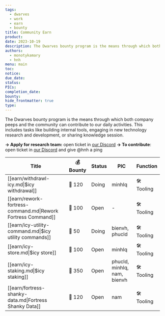 ```yaml
---
tags:
  - dwarves
  - work
  - earn
  - bounty
title: Community Earn
product: 
date: 2023-10-19
description: The Dwarves bounty program is the means through which both company peeps and the community can contribute to our daily activities. This includes tasks like building internal tools, engaging in new technology research and development, or sharing knowledge session
authors:
  - monotykamary
  - hnh
menu: main
toc: 
notice: 
due_date: 
status: 
PICs: 
completion_date: 
bounty: 
hide_frontmatter: true
type:
---
```


The Dwarves bounty program is the means through which both company peeps and the community can contribute to our daily activities. This includes tasks like building internal tools, engaging in new technology research and development, or sharing knowledge session.

**→ Apply for research team:** open ticket in [our Discord](https://discord.com/invite/dwarvesv)
**→ To contribute**: open ticket in [our Discord](https://discord.com/invite/dwarvesv) and give @hnh a ping

| Title                                                        | 💰 Bounty | Status | PIC                         | Function    |
| ------------------------------------------------------------ | --------- | ------ | --------------------------- | ----------- |
| [[earn/withdrawl-icy.md\|$icy withdrawal]]                   | 🧊 120    | Doing  | minhlq                      | 🛠️ Tooling |
| [[earn/rework-fortress-command.md\|Rework Fortress Command]] | 🧊 100    | Open   | \-                          | 🛠️ Tooling |
| [[earn/icy-utility-command.md\|$icy utility commands]]       | 🧊 50     | Doing  | bienvh, phucld              | 🛠️ Tooling |
| [[earn/icy-store.md\|$icy store]]                            | 🧊 100    | Open   | minhlq                      | 🛠️ Tooling |
| [[earn/icy-staking.md\|$icy staking]]                        | 🧊 350    | Open   | phucld, minhlq, nam, bienvh | 🛠️ Tooling |
| [[earn/fortress-shanky-data.md\|Fortress Shanky Data]]       | 🧊 120    | Open   | nam                         | 🛠️ Tooling |


